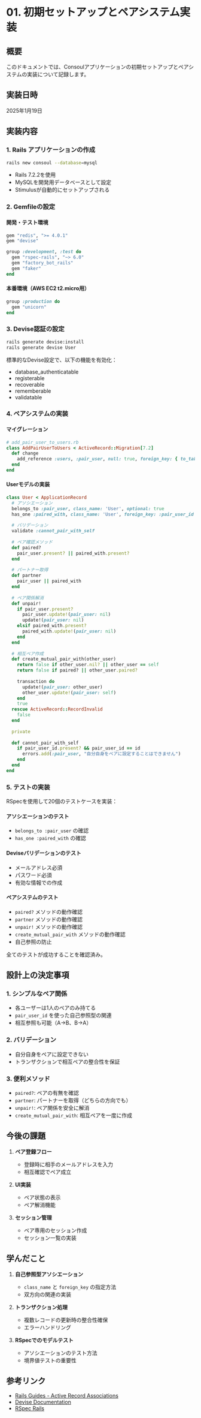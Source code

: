 # 01. 初期セットアップとペアシステム実装

## 概要

このドキュメントでは、Consoulアプリケーションの初期セットアップとペアシステムの実装について記録します。

## 実装日時
2025年1月19日

## 実装内容

### 1. Rails アプリケーションの作成

```bash
rails new consoul --database=mysql
```

- Rails 7.2.2を使用
- MySQLを開発用データベースとして設定
- Stimulusが自動的にセットアップされる

### 2. Gemfileの設定

#### 開発・テスト環境
```ruby
gem "redis", ">= 4.0.1"
gem "devise"

group :development, :test do
  gem "rspec-rails", "~> 6.0"
  gem "factory_bot_rails"
  gem "faker"
end
```

#### 本番環境（AWS EC2 t2.micro用）
```ruby
group :production do
  gem "unicorn"
end
```

### 3. Devise認証の設定

```bash
rails generate devise:install
rails generate devise User
```

標準的なDevise設定で、以下の機能を有効化：
- database_authenticatable
- registerable
- recoverable
- rememberable
- validatable

### 4. ペアシステムの実装

#### マイグレーション
```ruby
# add_pair_user_to_users.rb
class AddPairUserToUsers < ActiveRecord::Migration[7.2]
  def change
    add_reference :users, :pair_user, null: true, foreign_key: { to_table: :users }
  end
end
```

#### Userモデルの実装
```ruby
class User < ApplicationRecord
  # アソシエーション
  belongs_to :pair_user, class_name: 'User', optional: true
  has_one :paired_with, class_name: 'User', foreign_key: :pair_user_id
  
  # バリデーション
  validate :cannot_pair_with_self
  
  # ペア確認メソッド
  def paired?
    pair_user.present? || paired_with.present?
  end
  
  # パートナー取得
  def partner
    pair_user || paired_with
  end
  
  # ペア関係解消
  def unpair!
    if pair_user.present?
      pair_user.update!(pair_user: nil)
      update!(pair_user: nil)
    elsif paired_with.present?
      paired_with.update!(pair_user: nil)
    end
  end
  
  # 相互ペア作成
  def create_mutual_pair_with(other_user)
    return false if other_user.nil? || other_user == self
    return false if paired? || other_user.paired?
    
    transaction do
      update!(pair_user: other_user)
      other_user.update!(pair_user: self)
    end
    true
  rescue ActiveRecord::RecordInvalid
    false
  end
  
  private
  
  def cannot_pair_with_self
    if pair_user_id.present? && pair_user_id == id
      errors.add(:pair_user, "自分自身をペアに設定することはできません")
    end
  end
end
```

### 5. テストの実装

RSpecを使用して20個のテストケースを実装：

#### アソシエーションのテスト
- `belongs_to :pair_user` の確認
- `has_one :paired_with` の確認

#### Deviseバリデーションのテスト
- メールアドレス必須
- パスワード必須
- 有効な情報での作成

#### ペアシステムのテスト
- `paired?` メソッドの動作確認
- `partner` メソッドの動作確認
- `unpair!` メソッドの動作確認
- `create_mutual_pair_with` メソッドの動作確認
- 自己参照の防止

全てのテストが成功することを確認済み。

## 設計上の決定事項

### 1. シンプルなペア関係
- 各ユーザーは1人のペアのみ持てる
- `pair_user_id` を使った自己参照型の関連
- 相互参照も可能（A→B、B→A）

### 2. バリデーション
- 自分自身をペアに設定できない
- トランザクションで相互ペアの整合性を保証

### 3. 便利メソッド
- `paired?`: ペアの有無を確認
- `partner`: パートナーを取得（どちらの方向でも）
- `unpair!`: ペア関係を安全に解消
- `create_mutual_pair_with`: 相互ペアを一度に作成

## 今後の課題

1. **ペア登録フロー**
   - 登録時に相手のメールアドレスを入力
   - 相互確認でペア成立

2. **UI実装**
   - ペア状態の表示
   - ペア解消機能

3. **セッション管理**
   - ペア専用のセッション作成
   - セッション一覧の実装

## 学んだこと

1. **自己参照型アソシエーション**
   - `class_name` と `foreign_key` の指定方法
   - 双方向の関連の実装

2. **トランザクション処理**
   - 複数レコードの更新時の整合性確保
   - エラーハンドリング

3. **RSpecでのモデルテスト**
   - アソシエーションのテスト方法
   - 境界値テストの重要性

## 参考リンク

- [Rails Guides - Active Record Associations](https://guides.rubyonrails.org/association_basics.html)
- [Devise Documentation](https://github.com/heartcombo/devise)
- [RSpec Rails](https://github.com/rspec/rspec-rails)